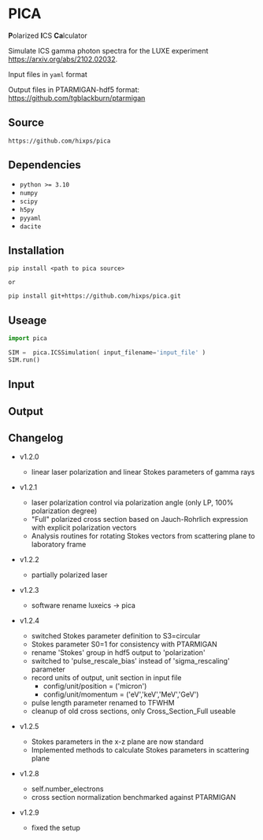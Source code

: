 # PICA

**P**olarized **I**CS **Ca**lculator


Simulate ICS gamma photon spectra for the LUXE experiment https://arxiv.org/abs/2102.02032.

Input files in ```yaml``` format

Output files in PTARMIGAN-hdf5 format: https://github.com/tgblackburn/ptarmigan

## Source

```https://github.com/hixps/pica```


## Dependencies

* `python >= 3.10`
* `numpy`
* `scipy`
* `h5py`
* `pyyaml`
* `dacite`

## Installation

```console
pip install <path to pica source>

or

pip install git+https://github.com/hixps/pica.git
```


## Useage

```python
import pica

SIM =  pica.ICSSimulation( input_filename='input_file' )
SIM.run()
```


## Input


## Output


## Changelog

* v1.2.0 
	* linear laser polarization and linear Stokes parameters of gamma rays
* v1.2.1
	* laser polarization control via polarization angle (only LP, 100% polarization degree)
	* "Full" polarized cross section based on Jauch-Rohrlich expression with explicit polarization vectors
	* Analysis routines for rotating Stokes vectors from scattering plane to laboratory frame	
* v1.2.2
	* partially polarized laser	
* v1.2.3
	* software rename luxeics -> pica
* v1.2.4
	* switched Stokes parameter definition to S3=circular
	* Stokes parameter S0=1 for consistency with PTARMIGAN
	* rename 'Stokes' group in hdf5 output to 'polarization'
	* switched to 'pulse_rescale_bias' instead of 'sigma_rescaling' parameter
	* record units of output, unit section in input file
		* config/unit/position = ('micron')
		* config/unit/momentum = ('eV','keV','MeV','GeV')
	* pulse length parameter renamed to TFWHM
	* cleanup of old cross sections, only Cross_Section_Full useable
* v1.2.5
	* Stokes parameters in the x-z plane are now standard
	* Implemented methods to calculate Stokes parameters in scattering plane

* v1.2.8
	* self.number_electrons
	* cross section normalization benchmarked against PTARMIGAN
	
* v1.2.9
	* fixed the setup	
	
